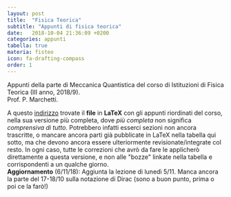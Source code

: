 ```yaml
---
layout: post
title:  "Fisica Teorica"
subtitle: "Appunti di fisica teorica"
date:   2018-10-04 21:36:09 +0200
categories: appunti
tabella: true
materia: fisteo
icon: fa-drafting-compass
order: 1
---
```

Appunti della parte di Meccanica Quantistica del corso di Istituzioni di Fisica Teorica (III anno, 2018/9).<br/>
Prof. P. Marchetti.

A questo [indirizzo](http://bit.ly/2CZHl3d) trovate il **file** in **LaTeX** con gli appunti riordinati del corso, nella sua versione più completa, dove *più completa* non significa *comprensiva di tutto*. Potrebbero infatti esserci sezioni non ancora trascritte, o mancare ancora parti già pubblicate in LaTeX nella tabella qui sotto, ma che devono ancora essere ulteriormente revisionate/integrate col resto. In ogni caso, tutte le correzioni che avrò da fare le applicherò direttamente a questa versione, e non alle "bozze" linkate nella tabella e corrispondenti a un qualche giorno.<br/>
**Aggiornamento** (6/11/18): Aggiunta la lezione di lunedì 5/11. Manca ancora la parte del 17-18/10 sulla notazione di Dirac (sono a buon punto, prima o poi ce la farò!)